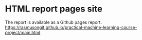 # HTML report pages site
The report is available as a Github pages report.
https://rasmusongit.github.io/practical-machine-learning-course-project/main.html
